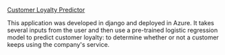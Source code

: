 <a href="http://https://customer-loyalty-predictor.azurewebsites.net/" target="_blank" rel="noopener">Customer Loyalty Predictor</a>


This application was developed in django and deployed in Azure. It takes several inputs from the user and then use a pre-trained logistic regression model to predict customer loyalty: to determine whether or not a customer keeps using the company's service. 